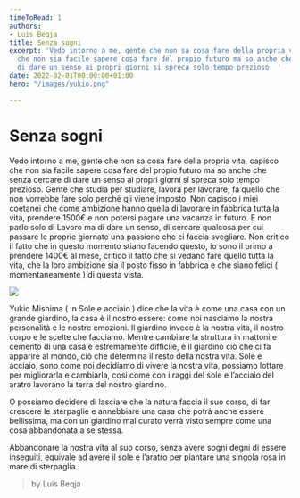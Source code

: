 ```yaml
---
timeToRead: 1
authors:
- Luis Beqja
title: Senza sogni
excerpt: 'Vedo intorno a me, gente che non sa cosa fare della propria vita, capisco
  che non sia facile sapere cosa fare del propio futuro ma so anche che senza cercare
  di dare un senso ai propri giorni si spreca solo tempo prezioso. '
date: 2022-02-01T00:00:00+01:00
hero: "/images/yukio.png"

---
```

# Senza sogni

Vedo intorno a me, gente che non sa cosa fare della propria vita, capisco che non sia facile sapere cosa fare del propio futuro ma so anche che senza cercare di dare un senso ai propri giorni si spreca solo tempo prezioso. Gente che studia per studiare, lavora per lavorare, fa quello che non vorrebbe fare solo perchè gli viene imposto. Non capisco i miei coetanei che come ambizione hanno quella di lavorare in fabbrica tutta la vita, prendere 1500€ e non potersi pagare una vacanza in futuro. E non parlo solo di Lavoro ma di dare un senso, di cercare qualcosa per cui passare le proprie giornate una passione che ci faccia svegliare. Non critico il fatto che in questo momento stiano facendo questo, io sono il primo a prendere 1400€ al mese, critico il fatto che si vedano fare quello tutta la vita, che la loro ambizione sia il posto fisso in fabbrica e che siano felici ( momentaneamente ) di questa vista.

![](/images/yukio.png)

Yukio Mishima ( in Sole e acciaio ) dice che la vita è come una casa con un grande giardino, la casa è il nostro essere: come noi nasciamo la nostra personalità e le nostre emozioni. Il giardino invece è la nostra vita, il nostro corpo e le scelte che facciamo. Mentre cambiare la struttura in mattoni e cemento di una casa è estremamente difficile, è il giardino ciò che ci fa apparire al mondo, ciò che determina il resto della nostra vita. Sole e acciaio, sono come noi decidiamo di vivere la nostra vita, possiamo lottare per migliorarla e cambiarla, cosi come con i raggi del sole e l’acciaio del aratro lavorano la terra del nostro giardino.

O possiamo decidere di lasciare che la natura faccia il suo corso, di far crescere le sterpaglie e annebbiare una casa che potrà anche essere bellissima, ma con un giardino mal curato verrà visto sempre come una cosa abbandonata a se stessa.

Abbandonare la nostra vita al suo corso, senza avere sogni degni di essere inseguiti, equivale ad avere il sole e l’aratro per piantare una singola rosa in mare di sterpaglia.

> by Luis Beqja